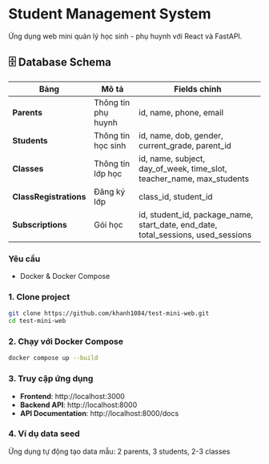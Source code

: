 # Student Management System

Ứng dụng web mini quản lý học sinh - phụ huynh với React và FastAPI.

## 🗄️ Database Schema

| **Bảng**               | **Mô tả**           | **Fields chính**                                                                  |
| ---------------------- | ------------------- | --------------------------------------------------------------------------------- |
| **Parents**            | Thông tin phụ huynh | id, name, phone, email                                                            |
| **Students**           | Thông tin học sinh  | id, name, dob, gender, current_grade, parent_id                                   |
| **Classes**            | Thông tin lớp học   | id, name, subject, day_of_week, time_slot, teacher_name, max_students             |
| **ClassRegistrations** | Đăng ký lớp         | class_id, student_id                                                              |
| **Subscriptions**      | Gói học             | id, student_id, package_name, start_date, end_date, total_sessions, used_sessions |

### Yêu cầu

- Docker & Docker Compose

### 1. Clone project

```bash
git clone https://github.com/khanh1084/test-mini-web.git
cd test-mini-web
```

### 2. Chạy với Docker Compose

```bash
docker compose up --build
```

### 3. Truy cập ứng dụng

- **Frontend**: http://localhost:3000
- **Backend API**: http://localhost:8000
- **API Documentation**: http://localhost:8000/docs

### 4. Ví dụ data seed

Ứng dụng tự động tạo data mẫu: 2 parents, 3 students, 2-3 classes
